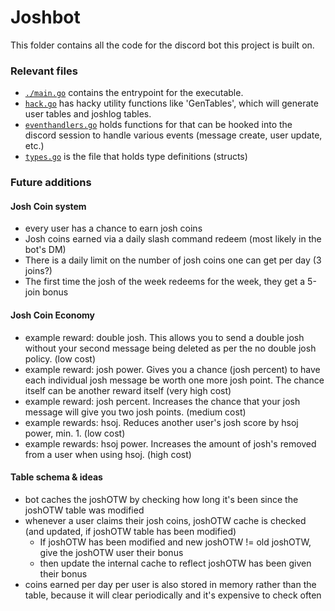# Joshbot 
This folder contains all the code for the discord bot this project is built on. 

### Relevant files
- [`./main.go`](./main.go) contains the entrypoint for the executable.
- [`hack.go`](./hack.go) has hacky utility functions like 'GenTables', which will generate user tables and joshlog tables.
- [`eventhandlers.go`](./eventhandlers.go) holds functions for that can be hooked into the discord session to handle various events (message create, user update, etc.)
- [`types.go`](./types.go) is the file that holds type definitions (structs)


### Future additions 

#### Josh Coin system
- every user has a chance to earn josh coins 
- Josh coins earned via a daily slash command redeem (most likely in the bot's DM)
- There is a daily limit on the number of josh coins one can get per day (3 joins?)
- The first time the josh of the week redeems for the week, they get a 5-join bonus 

#### Josh Coin Economy 
- example reward: double josh. This allows you to send a double josh without your second message being deleted as per the no double josh policy. (low cost)
- example reward: josh power. Gives you a chance (josh percent) to have each individual josh message be worth one more josh point. The chance itself can be another reward itself (very high cost)
- example reward: josh percent. Increases the chance that your josh message will give you two josh points. (medium cost)
- example rewards: hsoj. Reduces another user's josh score by hsoj power, min. 1. (low cost)
- example rewards: hsoj power. Increases the amount of josh's removed from a user when using hsoj. (high cost)

#### Table schema & ideas
- bot caches the joshOTW by checking how long it's been since the joshOTW table was modified
- whenever a user claims their josh coins, joshOTW cache is checked (and updated, if joshOTW table has been modified)
  - If joshOTW has been modified and new joshOTW != old joshOTW, give the joshOTW user their bonus 
  - then update the internal cache to reflect joshOTW has been given their bonus 
- coins earned per day per user is also stored in memory rather than the table, because it will clear periodically and it's expensive to check often 